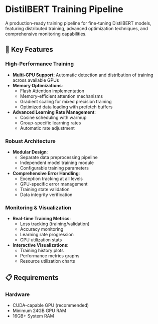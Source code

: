 # DistilBERT Training Pipeline

A production-ready training pipeline for fine-tuning DistilBERT models, featuring distributed training, advanced optimization techniques, and comprehensive monitoring capabilities.

## 🌟 Key Features

### High-Performance Training

- **Multi-GPU Support**: Automatic detection and distribution of training across available GPUs
- **Memory Optimizations**:
  - Flash Attention implementation
  - Memory-efficient attention mechanisms
  - Gradient scaling for mixed precision training
  - Optimized data loading with prefetch buffers
- **Advanced Learning Rate Management**:
  - Cosine scheduling with warmup
  - Group-specific learning rates
  - Automatic rate adjustment

### Robust Architecture

- **Modular Design**:
  - Separate data preprocessing pipeline
  - Independent model training module
  - Configurable training parameters
- **Comprehensive Error Handling**:
  - Exception tracking at all levels
  - GPU-specific error management
  - Training state validation
  - Data integrity verification

### Monitoring & Visualization

- **Real-time Training Metrics**:
  - Loss tracking (training/validation)
  - Accuracy monitoring
  - Learning rate progression
  - GPU utilization stats
- **Interactive Visualizations**:
  - Training history plots
  - Performance metrics graphs
  - Resource utilization charts

## 📋 Requirements

### Hardware

- CUDA-capable GPU (recommended)
- Minimum 24GB GPU RAM
- 16GB+ System RAM
